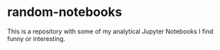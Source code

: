 # random-notebooks

This is a repository with some of my analytical Jupyter Notebooks I find funny or interesting. 
